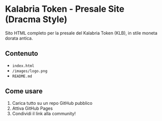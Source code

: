 # Kalabria Token - Presale Site (Dracma Style)

Sito HTML completo per la presale del Kalabria Token (KLB), in stile moneta dorata antica.

## Contenuto
- `index.html`
- `/images/logo.png`
- `README.md`

## Come usare
1. Carica tutto su un repo GitHub pubblico
2. Attiva GitHub Pages
3. Condividi il link alla community!
